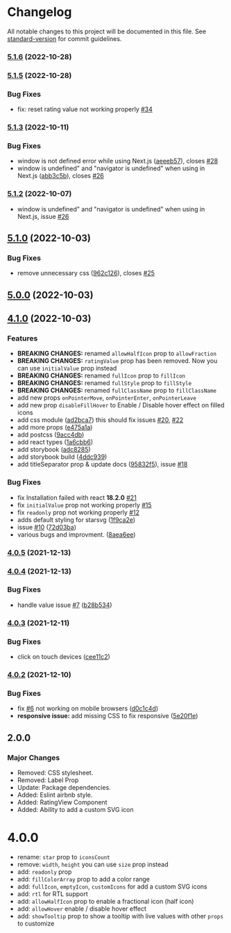 # Changelog

All notable changes to this project will be documented in this file. See [standard-version](https://github.com/conventional-changelog/standard-version) for commit guidelines.

### [5.1.6](https://github.com/awran5/react-simple-star-rating/compare/v5.1.5...v5.1.6) (2022-10-28)

### [5.1.5](https://github.com/awran5/react-simple-star-rating/compare/v5.1.4...v5.1.5) (2022-10-28)

### Bug Fixes

- fix: reset rating value not working properly [#34](https://github.com/awran5/react-simple-star-rating/issues/31)

### [5.1.3](https://github.com/awran5/react-simple-star-rating/compare/v5.1.2...v5.1.3) (2022-10-11)

### Bug Fixes

- window is not defined error while using Next.js ([aeeeb57](https://github.com/awran5/react-simple-star-rating/commit/aeeeb577b87fb0b5d0ac8e8dfa2a9ceb64506f92)), closes [#28](https://github.com/awran5/react-simple-star-rating/issues/28)
- window is undefined" and "navigator is undefined" when using in Next.js ([abb3c5b](https://github.com/awran5/react-simple-star-rating/commit/abb3c5bcf566bee4ec07dfdab350fac93182b43b)), closes [#26](https://github.com/awran5/react-simple-star-rating/issues/26)

### [5.1.2](https://github.com/awran5/react-simple-star-rating/compare/v5.1.1...v5.1.2) (2022-10-07)

- window is undefined" and "navigator is undefined" when using in Next.js, issue [#26](https://github.com/awran5/react-simple-star-rating/issues/26)

## [5.1.0](https://github.com/awran5/react-simple-star-rating/compare/v5.0.0...v5.1.0) (2022-10-03)

### Bug Fixes

- remove unnecessary css ([962c126](https://github.com/awran5/react-simple-star-rating/commit/962c1267c9c41cfd5652e0362c7dcb25a47ff1de)), closes [#25](https://github.com/awran5/react-simple-star-rating/issues/25)

## [5.0.0](https://github.com/awran5/react-simple-star-rating/compare/v4.1.1...v5.0.0) (2022-10-03)

## [4.1.0](https://github.com/awran5/react-simple-star-rating/compare/v4.0.5...v4.1.0) (2022-10-03)

### Features

- **BREAKING CHANGES:** renamed `allowHalfIcon` prop to `allowFraction`
- **BREAKING CHANGES:** `ratingValue` prop has been removed. Now you can use `initialValue` prop instead
- **BREAKING CHANGES:** renamed `fullIcon` prop to `fillIcon`
- **BREAKING CHANGES:** renamed `fullStyle` prop to `fillStyle`
- **BREAKING CHANGES:** renamed `fullClassName` prop to `fillClassName`
- add new props `onPointerMove`, `onPointerEnter`, `onPointerLeave`
- add new prop `disableFillHover` to Enable / Disable hover effect on filled icons
- add css module ([ad2bca7](https://github.com/awran5/react-simple-star-rating/commit/ad2bca7968fbff86fdd3a212358534b4cb9be134)) this should fix issues [#20](https://github.com/awran5/react-simple-star-rating/issues/20), [#22](https://github.com/awran5/react-simple-star-rating/issues/22)
- add more props ([e475a1a](https://github.com/awran5/react-simple-star-rating/commit/e475a1aa4218847d404291be35de36ff0dd006ad))
- add postcss ([9acc4db](https://github.com/awran5/react-simple-star-rating/commit/9acc4db17341c95f2669cf3371a5077e4b58776f))
- add react types ([1a6cbb6](https://github.com/awran5/react-simple-star-rating/commit/1a6cbb6a7e506b962326920fe896fe391079d03b))
- add storybook ([adc8285](https://github.com/awran5/react-simple-star-rating/commit/adc8285f752df41ffe5c1a4a601decdc14a6b70b))
- add storybook build ([4ddc939](https://github.com/awran5/react-simple-star-rating/commit/4ddc939ab7dcb962c24e98d5676d18d740990bd5))
- add titleSeparator prop & update docs ([95832f5](https://github.com/awran5/react-simple-star-rating/commit/95832f551daba0ad67796deca5b3854f2a5e2bb5)), issue [#18](https://github.com/awran5/react-simple-star-rating/issues/18)

### Bug Fixes

- fix Installation failed with react **18.2.0** [#21](https://github.com/awran5/react-simple-star-rating/issues/21)
- fix `initialValue` prop not working properly [#15](https://github.com/awran5/react-simple-star-rating/issues/15)
- fix `readonly` prop not working properly [#12](https://github.com/awran5/react-simple-star-rating/issues/12)
- adds default styling for starsvg ([1f9ca2e](https://github.com/awran5/react-simple-star-rating/commit/1f9ca2e4b1524e699801da6c9ef1590d1a19a878))
- issue [#10](https://github.com/awran5/react-simple-star-rating/issues/10) ([72d03ba](https://github.com/awran5/react-simple-star-rating/commit/72d03ba8e0b5087fa03f6acc77c0b5e8295eb3c5))
- various bugs and improvment. ([8aea6ee](https://github.com/awran5/react-simple-star-rating/commit/8aea6ee806e52e1d01113114ab7462a6903bf47c))

### [4.0.5](https://github.com/awran5/react-simple-star-rating/compare/v4.0.4...v4.0.5) (2021-12-13)

### [4.0.4](https://github.com/awran5/react-simple-star-rating/compare/v4.0.3...v4.0.4) (2021-12-13)

### Bug Fixes

- handle value issue [#7](https://github.com/awran5/react-simple-star-rating/issues/7) ([b28b534](https://github.com/awran5/react-simple-star-rating/commit/b28b534ce6a55bf18ff38817f1bd59610769eb4b))

### [4.0.3](https://github.com/awran5/react-simple-star-rating/compare/v4.0.2...v4.0.3) (2021-12-11)

### Bug Fixes

- click on touch devices ([cee11c2](https://github.com/awran5/react-simple-star-rating/commit/cee11c2e7fa2e23d872395fbaa1dc9f527aa4591))

### [4.0.2](https://github.com/awran5/react-simple-star-rating/compare/v4.0.0...v4.0.2) (2021-12-10)

### Bug Fixes

- fix [#6](https://github.com/awran5/react-simple-star-rating/issues/6) not working on mobile browsers ([d0c1c4d](https://github.com/awran5/react-simple-star-rating/commit/d0c1c4d31fa2209215ccbc3b1dfb386d0a46e49a))
- **responsive issue:** add missing CSS to fix responsive ([5e20f1e](https://github.com/awran5/react-simple-star-rating/commit/5e20f1e78ea1480620b9ffc0303a3f646dfe3bcf))

## 2.0.0

### Major Changes

- Removed: CSS stylesheet.
- Removed: Label Prop
- Update: Package dependencies.
- Added: Eslint airbnb style.
- Added: RatingView Component
- Added: Ability to add a custom SVG icon

# 4.0.0

- rename: `star` prop to `iconsCount`
- remove: `width`, `height` you can use `size` prop instead
- add: `readonly` prop
- add: `fillColorArray` prop to add a color range
- add: `fullIcon`, `emptyIcon`, `customIcons` for add a custom SVG icons
- add: `rtl` for RTL support
- add: `allowHalfIcon` prop to enable a fractional icon (half icon)
- add: `allowHover` enable / disable hover effect
- add: `showTooltip` prop to show a tooltip with live values with other `props` to customize
